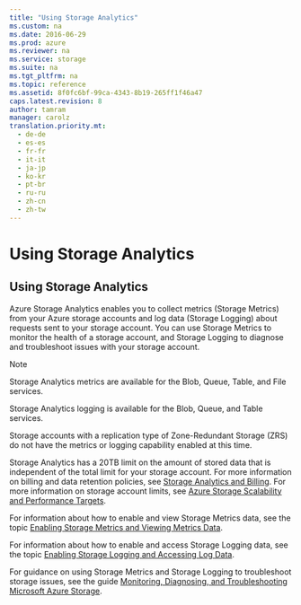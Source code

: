 ```yaml
---
title: "Using Storage Analytics"
ms.custom: na
ms.date: 2016-06-29
ms.prod: azure
ms.reviewer: na
ms.service: storage
ms.suite: na
ms.tgt_pltfrm: na
ms.topic: reference
ms.assetid: 8f0fc6bf-99ca-4343-8b19-265ff1f46a47
caps.latest.revision: 8
author: tamram
manager: carolz
translation.priority.mt: 
  - de-de
  - es-es
  - fr-fr
  - it-it
  - ja-jp
  - ko-kr
  - pt-br
  - ru-ru
  - zh-cn
  - zh-tw
---
```

# Using Storage Analytics
## Using Storage Analytics  
 Azure Storage Analytics enables you to collect metrics (Storage Metrics) from your Azure storage accounts and log data (Storage Logging) about requests sent to your storage account. You can use Storage Metrics to monitor the health of a storage account, and Storage Logging to diagnose and troubleshoot issues with your storage account.  
  
> [!NOTE]
>  Storage Analytics metrics are available for the Blob, Queue, Table, and File services.  
>   
>  Storage Analytics logging is available for the Blob, Queue, and Table services.  
>   
>  Storage accounts with a replication type of Zone-Redundant Storage (ZRS) do not have the metrics or logging capability enabled at this time.  
  
 Storage Analytics has a 20TB limit on the amount of stored data that is independent of the total limit for your storage account. For more information on billing and data retention policies, see [Storage Analytics and Billing](http://msdn.microsoft.com/library/hh360997.aspx). For more information on storage account limits, see [Azure Storage Scalability and Performance Targets](http://msdn.microsoft.com/library/dn249410.aspx).  
  
 For information about how to enable and view Storage Metrics data, see the topic [Enabling Storage Metrics and Viewing Metrics Data](../StorageServicesREST/Enabling-Storage-Metrics-and-Viewing-Metrics-Data.md).  
  
 For information about how to enable and access Storage Logging data, see the topic [Enabling Storage Logging and Accessing Log Data](../StorageServicesREST/Enabling-Storage-Logging-and-Accessing-Log-Data.md).  
  
 For guidance on using Storage Metrics and Storage Logging to troubleshoot storage issues, see the guide [Monitoring, Diagnosing, and Troubleshooting Microsoft Azure Storage](http://go.microsoft.com/fwlink/?LinkID=510535).
